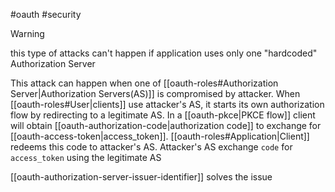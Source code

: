 #oauth #security 

>[!warning]
>this type of attacks can't happen if application uses only one "hardcoded" Authorization Server

This attack can happen when one of [[oauth-roles#Authorization Server|Authorization Servers(AS)]] is compromised by attacker. 
When [[oauth-roles#User|clients]] use attacker's AS, it starts its own authorization flow by redirecting to a legitimate AS. 
In a [[oauth-pkce|PKCE flow]] client will obtain [[oauth-authorization-code|authorization code]] to exchange for [[oauth-access-token|access_token]]. [[oauth-roles#Application|Client]] redeems this code to attacker's AS. Attacker's AS exchange `code` for `access_token` using the legitimate AS

 [[oauth-authorization-server-issuer-identifier]] solves the issue
